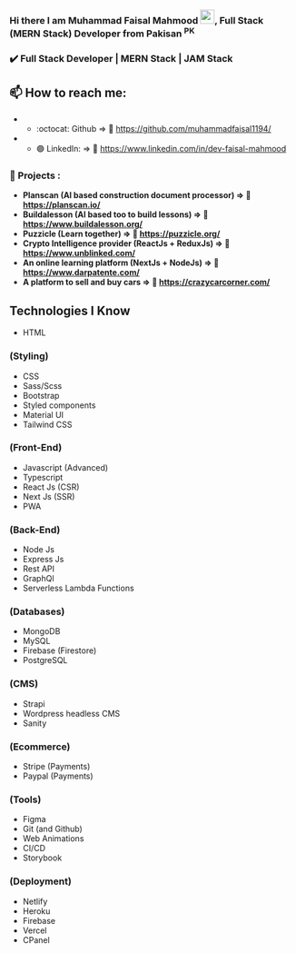 ### Hi there I am Muhammad Faisal Mahmood <img height="25px" src="https://media.giphy.com/media/hvRJCLFzcasrR4ia7z/giphy.gif" width="25px">, Full Stack (MERN Stack) Developer from Pakisan <sup>PK</sup>

### :heavy_check_mark: Full Stack Developer | MERN Stack | JAM Stack

## 📫 How to reach me:

- - :octocat: Github => :link: https://github.com/muhammadfaisal1194/
- - :purple_circle: LinkedIn: => :link: https://www.linkedin.com/in/dev-faisal-mahmood

### :medal_sports: Projects :

- **Planscan (AI based construction document processor) => :link: https://planscan.io/**
- **Buildalesson (AI based too to build lessons) => :link: https://www.buildalesson.org/**
- **Puzzicle (Learn together) => :link: https://puzzicle.org/**
- **Crypto Intelligence provider (ReactJs + ReduxJs) => :link: https://www.unblinked.com/**
- **An online learning platform (NextJs + NodeJs) => :link: https://www.darpatente.com/**
- **A platform to sell and buy cars => :link: https://crazycarcorner.com/**

## Technologies I Know

- HTML

### (Styling)

- CSS
- Sass/Scss
- Bootstrap
- Styled components
- Material UI
- Tailwind CSS

### (Front-End)

- Javascript (Advanced)
- Typescript
- React Js (CSR)
- Next Js (SSR)
- PWA

### (Back-End)

- Node Js
- Express Js
- Rest API
- GraphQl
- Serverless Lambda Functions

### (Databases)

- MongoDB
- MySQL
- Firebase (Firestore)
- PostgreSQL

### (CMS)

- Strapi
- Wordpress headless CMS
- Sanity

### (Ecommerce)

- Stripe (Payments)
- Paypal (Payments)

### (Tools)

- Figma
- Git (and Github)
- Web Animations
- CI/CD
- Storybook

### (Deployment)

- Netlify
- Heroku
- Firebase
- Vercel
- CPanel
